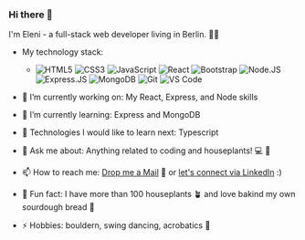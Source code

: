 ### Hi there 👋 
I'm Eleni - a full-stack web developer living in Berlin. 👩‍💻

- My technology stack:  
    - ![HTML5](https://img.shields.io/badge/-HTML5-E34F26?style=plastic&logo=html5&logoColor=white)
    ![CSS3](https://img.shields.io/badge/-CSS3-1572B6?style=plastic&logo=css3)
    ![JavaScript](https://img.shields.io/badge/-JavaScript-black?style=plastic&logo=javascript)
    ![React](https://img.shields.io/badge/-React-3b2e5a?style=plastic&logo=react)
    ![Bootstrap](https://img.shields.io/badge/-Bootstrap-563D7C?style=plastic&logo=bootstrap)
    ![Node.JS](https://img.shields.io/badge/-Node.JS-black?style=plastic&logo=Node.js) 
    ![Express.JS](https://img.shields.io/badge/-Express.JS-c7b198?style=plastic&logo=Express.JS)
    ![MongoDB](https://img.shields.io/badge/-MongoDB-black?style=plastic&logo=mongodb)
    ![Git](https://img.shields.io/badge/-Git-black?style=plastic&logo=git)
    ![VS Code](https://img.shields.io/badge/-VS%20Code-007ACC?style=plastic&logo=visual-studio-code)

- 🔭 I’m currently working on: My React, Express, and Node skills 

- 🌱 I’m currently learning: Express and MongoDB

- 🤔 Technologies I would like to learn next: Typescript

- 💬 Ask me about: Anything related to coding and houseplants! 💻 🌵

- 📫 How to reach me: [Drop me a Mail](mailto:elenhkatsa@gmail.com) 📧 or [let's connect via LinkedIn](https://www.linkedin.com/in/eleni-katsareli/) :)

- 🌸 Fun fact: I have more than 100 houseplants :potted_plant: and love bakind my own sourdough bread :bread:
 
- ⚡ Hobbies: bouldern, swing dancing, acrobatics :cartwheeling:
